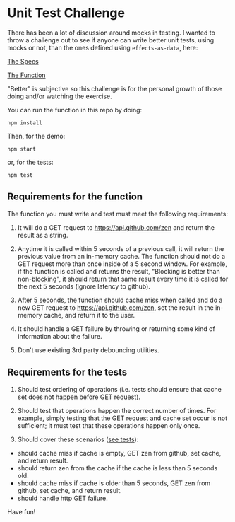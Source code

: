 # Unit Test Challenge

There has been a lot of discussion around mocks in testing.  I wanted to throw a challenge out to see if anyone can write better unit tests, using mocks or not, than the ones defined using `effects-as-data`, here:

[The Specs](https://github.com/orourkedd/unit-test-challenge/blob/master/src/zen.spec.js)

[The Function](https://github.com/orourkedd/unit-test-challenge/blob/master/src/zen.js)

"Better" is subjective so this challenge is for the personal growth of those doing and/or watching the exercise.

You can run the function in this repo by doing:

```
npm install
```

Then, for the demo:

```
npm start
```

or, for the tests:

```
npm test
```

## Requirements for the function

The function you must write and test must meet the following requirements:

1. It will do a GET request to https://api.github.com/zen and return the result as a string.

2. Anytime it is called within 5 seconds of a previous call, it will return the previous value from an in-memory cache.  The function should not do a GET request more than once inside of a 5 second window.  For example, if the function is called and returns the result, "Blocking is better than non-blocking", it should return that same result every time it is called for the next 5 seconds (ignore latency to github).

3. After 5 seconds, the function should cache miss when called and do a new GET request to https://api.github.com/zen, set the result in the in-memory cache, and return it to the user.

4. It should handle a GET failure by throwing or returning some kind of information about the failure.

5. Don't use existing 3rd party debouncing utilities.

## Requirements for the tests

1. Should test ordering of operations (i.e. tests should ensure that cache set does not happen before GET request).

2. Should test that operations happen the correct number of times.  For example, simply testing that the GET request and cache set occur is not sufficient; it must test that these operations happen only once.

3. Should cover these scenarios ([see tests](https://github.com/orourkedd/unit-test-challenge/blob/master/src/zen.spec.js)):
 * should cache miss if cache is empty, GET zen from github, set cache, and return result.
 * should return zen from the cache if the cache is less than 5 seconds old.
 * should cache miss if cache is older than 5 seconds, GET zen from github, set cache, and return result.
 * should handle http GET failure.

Have fun!
